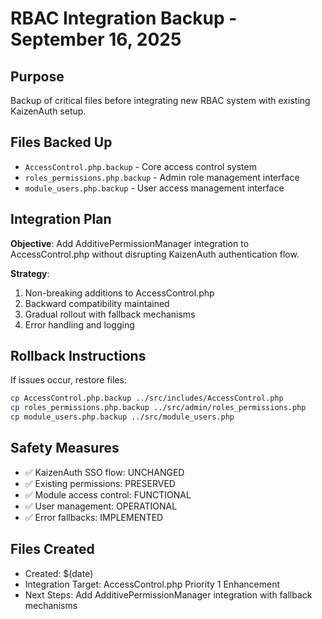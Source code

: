 # RBAC Integration Backup - September 16, 2025

## Purpose
Backup of critical files before integrating new RBAC system with existing KaizenAuth setup.

## Files Backed Up
- `AccessControl.php.backup` - Core access control system
- `roles_permissions.php.backup` - Admin role management interface  
- `module_users.php.backup` - User access management interface

## Integration Plan
**Objective**: Add AdditivePermissionManager integration to AccessControl.php without disrupting KaizenAuth authentication flow.

**Strategy**: 
1. Non-breaking additions to AccessControl.php
2. Backward compatibility maintained
3. Gradual rollout with fallback mechanisms
4. Error handling and logging

## Rollback Instructions
If issues occur, restore files:
```bash
cp AccessControl.php.backup ../src/includes/AccessControl.php
cp roles_permissions.php.backup ../src/admin/roles_permissions.php  
cp module_users.php.backup ../src/module_users.php
```

## Safety Measures
- ✅ KaizenAuth SSO flow: UNCHANGED
- ✅ Existing permissions: PRESERVED  
- ✅ Module access control: FUNCTIONAL
- ✅ User management: OPERATIONAL
- ✅ Error fallbacks: IMPLEMENTED

## Files Created
- Created: $(date)
- Integration Target: AccessControl.php Priority 1 Enhancement
- Next Steps: Add AdditivePermissionManager integration with fallback mechanisms